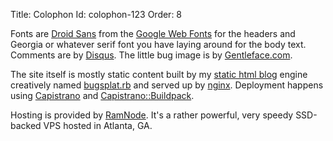 Title: Colophon
Id: colophon-123
Order: 8

Fonts are [Droid Sans][] from the [Google Web Fonts][] for the headers and Georgia or whatever serif font you have laying around for the body text. Comments are by [Disqus][]. The little bug image is by [Gentleface.com][].

The site itself is mostly static content built by my [static html blog][] engine creatively named [bugsplat.rb][] and served up by [nginx][]. Deployment happens using [Capistrano][] and [Capistrano::Buildpack][].

Hosting is provided by [RamNode][]. It's a rather powerful, very speedy SSD-backed VPS hosted in Atlanta, GA.

[Droid Sans]: http://www.google.com/webfonts/family?family=Droid+Sans&subset=latin
[Google Web Fonts]: http://www.google.com/webfonts
[Disqus]: http://www.disqus.com
[Gentleface.com]: http://www.gentleface.com/
[bugsplat.rb]: https://github.com/peterkeen/bugsplat.rb
[static html blog]: /static-html-blog.html
[nginx]: http://wiki.nginx.org/Main
[Capistrano]: https://github.com/capistrano/capistrano
[Capistrano::Buildpack]: https://github.com/peterkeen/capistrano-buildpack
[RamNode]: https://clientarea.ramnode.com/aff.php?aff=142
